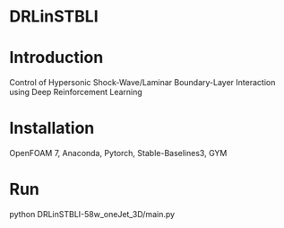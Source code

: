 DRLinSTBLI
=
# Introduction
Control of Hypersonic Shock-Wave/Laminar Boundary-Layer Interaction using Deep Reinforcement Learning
# Installation
OpenFOAM 7, Anaconda, Pytorch, Stable-Baselines3, GYM
# Run
python DRLinSTBLI-58w_oneJet_3D/main.py
